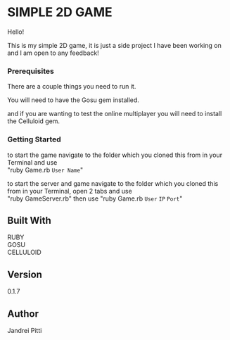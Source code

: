 # SIMPLE 2D GAME

Hello!

This is my simple 2D game, it is just a side project I have been working on and
I am open to any feedback!

### Prerequisites

There are a couple things you need to run it.

You will need to have the Gosu gem installed.

and if you are wanting to test the online multiplayer you will need to install
the Celluloid gem.

### Getting Started

to start the game navigate to the folder which you cloned this from in your
Terminal and use  
"ruby Game.rb `User Name`"

to start the server and game navigate to the folder which you cloned this from
in your Terminal, open 2 tabs and use  
"ruby GameServer.rb" then use "ruby Game.rb `User` `IP` `Port`"

## Built With

RUBY  
GOSU  
CELLULOID  


## Version

0.1.7

## Author

Jandrei Pitti
